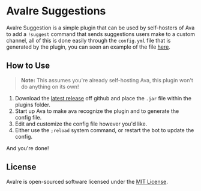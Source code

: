 AvaIre Suggestions
==================

AvaIre Suggestion is a simple plugin that can be used by self-hosters of Ava to add a `!suggest` command that sends suggestions users make to a custom channel, all of this is done easily through the `config.yml` file that is generated by the plugin, you can seen an example of the file [here](https://github.com/avaire/suggestion-plugin/blob/master/src/main/resources/config.yml).

## How to Use

> **Note:** This assumes you're already self-hosting Ava, this plugin won't do anything on its own!

1. Download the [latest release](https://github.com/avaire/suggestion-plugin/releases) off github and place the `.jar` file within the plugins folder.
2. Start up Ava to make ava recognize the plugin and to generate the config file.
3. Edit and customize the config file however you'd like.
4. Either use the `;reload` system command, or restart the bot to update the config.

And you're done!

## License

AvaIre is open-sourced software licensed under the [MIT License](https://opensource.org/licenses/MIT).
